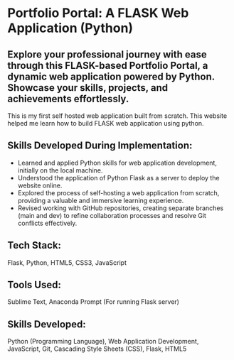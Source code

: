 # Portfolio Portal: A FLASK Web Application (Python)
## Explore your professional journey with ease through this FLASK-based Portfolio Portal, a dynamic web application powered by Python. Showcase your skills, projects, and achievements effortlessly.

This is my first self hosted web application built from scratch.  This website helped me learn how to build FLASK web application using python.
## Skills Developed During Implementation:
- Learned and applied Python skills for web application development, initially on the local machine.
- Understood the application of Python Flask as a server to deploy the website online.
- Explored the process of self-hosting a web application from scratch, providing a valuable and immersive learning experience.
- Revised working with GitHub repositories, creating separate branches (main and dev) to refine collaboration processes and resolve Git conflicts effectively.
## Tech Stack: 
Flask, Python, HTML5, CSS3, JavaScript
## Tools Used: 
Sublime Text, Anaconda Prompt (For running Flask server)
## Skills Developed: 
Python (Programming Language), Web Application Development, JavaScript, Git, Cascading Style Sheets (CSS), Flask, HTML5
